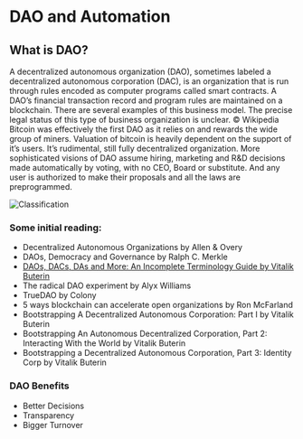 # DAO and Automation

## What is DAO?

A decentralized autonomous organization \(DAO\), sometimes labeled a decentralized autonomous corporation \(DAC\), is an organization that is run through rules encoded as computer programs called smart contracts. A DAO’s financial transaction record and program rules are maintained on a blockchain. There are several examples of this business model. The precise legal status of this type of business organization is unclear. © Wikipedia Bitcoin was effectively the first DAO as it relies on and rewards the wide group of miners. Valuation of bitcoin is heavily dependent on the support of it’s users. It’s rudimental, still fully decentralized organization. More sophisticated visions of DAO assume hiring, marketing and R&D decisions made automatically by voting, with no CEO, Board or substitute. And any user is authorized to make their proposals and all the laws are preprogrammed.

![Classification](https://blog.ethereum.org/wp-content/uploads/2013/12/dao-quadrants.jpg)

### Some initial reading:

* Decentralized Autonomous Organizations by Allen & Overy
* DAOs, Democracy and Governance by Ralph C. Merkle
* [DAOs, DACs, DAs and More: An Incomplete Terminology Guide by Vitalik Buterin](https://blog.ethereum.org/2014/05/06/daos-dacs-das-and-more-an-incomplete-terminology-guide/)
* The radical DAO experiment by Alyx Williams
* TrueDAO by Colony
* 5 ways blockchain can accelerate open organizations by Ron McFarland
* Bootstrapping A Decentralized Autonomous Corporation: Part I by Vitalik Buterin 
* Bootstrapping An Autonomous Decentralized Corporation, Part 2: Interacting With the World by Vitalik Buterin 
* Bootstrapping a Decentralized Autonomous Corporation, Part 3: Identity Corp by Vitalik Buterin

### DAO Benefits

* Better Decisions
* Transparency
* Bigger Turnover

